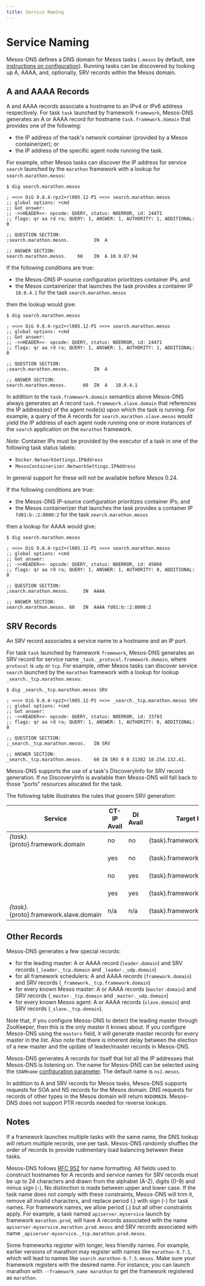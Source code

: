 ```yaml
---
title: Service Naming
---
```


# Service Naming

Mesos-DNS defines a DNS domain for Mesos tasks (`.mesos` by default, see [instructions on configuration](configuration-parameters.html)). Running tasks can be discovered by looking up A, AAAA, and, optionally, SRV records within the Mesos domain.

## A and AAAA Records

A and AAAA records associate a hostname to an IPv4 or IPv6 address respectively.
For task `task` launched by framework `framework`, Mesos-DNS generates an A or AAAA record for hostname `task.framework.domain` that provides one of the following:

- the IP address of the task's network container (provided by a Mesos containerizer); or
- the IP address of the specific agent node running the task.

For example, other Mesos tasks can discover the IP address for service `search` launched by the `marathon` framework with a lookup for `search.marathon.mesos`:

``` console
$ dig search.marathon.mesos

; <<>> DiG 9.8.4-rpz2+rl005.12-P1 <<>> search.marathon.mesos
;; global options: +cmd
;; Got answer:
;; ->>HEADER<<- opcode: QUERY, status: NOERROR, id: 24471
;; flags: qr aa rd ra; QUERY: 1, ANSWER: 1, AUTHORITY: 1, ADDITIONAL: 0

;; QUESTION SECTION:
;search.marathon.mesos.         IN  A

;; ANSWER SECTION:
search.marathon.mesos.    60    IN  A 10.9.87.94
```

If the following conditions are true:

- the Mesos-DNS IP-source configuration prioritizes container IPs, and
- the Mesos containerizer that launches the task provides a container IP `10.0.4.1` for the task `search.marathon.mesos`

then the lookup would give:

``` console
$ dig search.marathon.mesos

; <<>> DiG 9.8.4-rpz2+rl005.12-P1 <<>> search.marathon.mesos
;; global options: +cmd
;; Got answer:
;; ->>HEADER<<- opcode: QUERY, status: NOERROR, id: 24471
;; flags: qr aa rd ra; QUERY: 1, ANSWER: 1, AUTHORITY: 1, ADDITIONAL: 0

;; QUESTION SECTION:
;search.marathon.mesos.         IN  A

;; ANSWER SECTION:
search.marathon.mesos.      60  IN  A   10.0.4.1
```

In addition to the `task.framework.domain` semantics above Mesos-DNS always generates an A record `task.framework.slave.domain` that references the IP address(es) of the agent node(s) upon which the task is running. For example, a query of the A records for `search.marathon.slave.mesos` would yield the IP address of each agent node running one or more instances of the `search` application on the `marathon` framework.

*Note*: Container IPs must be provided by the executor of a task in one of the following task status labels:

- `Docker.NetworkSettings.IPAddress`
- `MesosContainerizer.NetworkSettings.IPAddress`

In general support for these will not be available before Mesos 0.24.

If the following conditions are true:

- the Mesos-DNS IP-source configuration prioritizes container IPs; and
- the Mesos containerizer that launches the task provides a container IP `fd01:b::2:8000:2` for the task `search.marathon.mesos`

then a lookup for AAAA would give:

``` console
$ dig search.marathon.mesos

; <<>> DiG 9.8.4-rpz2+rl005.12-P1 <<>> search.marathon.mesos
;; global options: +cmd
;; Got answer:
;; ->>HEADER<<- opcode: QUERY, status: NOERROR, id: 45066
;; flags: qr aa rd ra; QUERY: 1, ANSWER: 1, AUTHORITY: 0, ADDITIONAL: 0

;; QUESTION SECTION:
;search.marathon.mesos.     IN  AAAA

;; ANSWER SECTION:
search.marathon.mesos. 60   IN  AAAA fd01:b::2:8000:2
```

## SRV Records

An SRV record associates a service name to a hostname and an IP port.

For task `task` launched by framework `framework`, Mesos-DNS generates an SRV record for service name `_task._protocol.framework.domain`, where `protocol` is `udp` or `tcp`. For example, other Mesos tasks can discover service `search` launched by the `marathon` framework with a lookup for lookup `_search._tcp.marathon.mesos`:

```console
$ dig _search._tcp.marathon.mesos SRV

; <<>> DiG 9.8.4-rpz2+rl005.12-P1 <<>> _search._tcp.marathon.mesos SRV
;; global options: +cmd
;; Got answer:
;; ->>HEADER<<- opcode: QUERY, status: NOERROR, id: 33793
;; flags: qr aa rd ra; QUERY: 1, ANSWER: 1, AUTHORITY: 0, ADDITIONAL: 0

;; QUESTION SECTION:
;_search._tcp.marathon.mesos.   IN SRV

;; ANSWER SECTION:
_search._tcp.marathon.mesos.    60 IN SRV 0 0 31302 10.254.132.41.
```

Mesos-DNS supports the use of a task's DiscoveryInfo for SRV record generation. If no DiscoveryInfo is available then Mesos-DNS will fall back to those "ports" resources allocated for the task.

The following table illustrates the rules that govern SRV generation:

| Service | CT-IP Avail | DI Avail | Target Host | Target Port | A (Target Resolution) |
| ---     | ---         | ---      | ---         | ---         | ---                   |
| _{task}._{proto}.framework.domain       | no  | no  | {task}.framework.slave.domain | host-port | slave-ip |
|                                         | yes | no  | {task}.framework.slave.domain | host-port | slave-ip  |
|                                         | no  | yes | {task}.framework.domain       | di-port   | slave-ip |
|                                         | yes | yes | {task}.framework.domain       | di-port   | container-ip |
| _{task}._{proto}.framework.slave.domain | n/a | n/a | {task}.framework.slave.domain | host-port | slave-ip |

## Other Records

Mesos-DNS generates a few special records:

- for the leading master: A or AAAA record (`leader.domain`) and SRV records (`_leader._tcp.domain` and `_leader._udp.domain`)
- for all framework schedulers: A and AAAA records (`framework.domain`) and SRV records (`_framework._tcp.framework.domain`)
- for every known Mesos master: A or AAAA records (`master.domain`) and SRV records (`_master._tcp.domain` and `_master._udp.domain`)
- for every known Mesos agent: A or AAAA records (`slave.domain`) and SRV records (`_slave._tcp.domain`).

Note that, if you configure Mesos-DNS to detect the leading master through ZooKeeper, then this is the only master it knows about. If you configure Mesos-DNS using the `masters` field, it will generate master records for every master in the list. Also note that there is inherent delay between the election of a new master and the update of leader/master records in Mesos-DNS.

Mesos-DNS generates A records for itself that list all the IP addresses that Mesos-DNS is listening on. The name for Mesos-DNS can be selected using the `SOAMname` [configuration parameter](configuration-parameters.html). The default name is `ns1.mesos`.

In addition to A and SRV records for Mesos tasks, Mesos-DNS supports requests for SOA and NS records for the Mesos domain. DNS requests for records of other types in the Mesos domain will return `NXDOMAIN`. Mesos-DNS does not support PTR records needed for reverse lookups.

## Notes

If a framework launches multiple tasks with the same name, the DNS lookup will return multiple records, one per task. Mesos-DNS randomly shuffles the order of records to provide rudimentary load balancing between these tasks.

Mesos-DNS follows [RFC 952](https://tools.ietf.org/html/rfc952) for name formatting. All fields used to construct hostnames for A records and service names for SRV records must be up to 24 characters and drawn from the alphabet (A-Z), digits (0-9) and minus sign (-). No distinction is made between upper and lower case. If the task name does not comply with these constraints, Mesos-DNS will trim it, remove all invalid characters, and replace period (.) with sign (-) for task names. For framework names, we allow period (.) but all other constraints apply.  For example, a task named `apiserver.myservice` launch by framework `marathon.prod`, will have A records associated with the name `apiserver-myservice.marathon.prod.mesos` and SRV records associated with name `_apiserver-myservice._tcp.marathon.prod.mesos`.

Some frameworks register with longer, less friendly names. For example, earlier versions of marathon may register with names like `marathon-0.7.5`, which will lead to names like `search.marathon-0.7.5.mesos`. Make sure your framework registers with the desired name. For instance, you can launch marathon with `--framework_name marathon` to get the framework registered as `marathon`.

